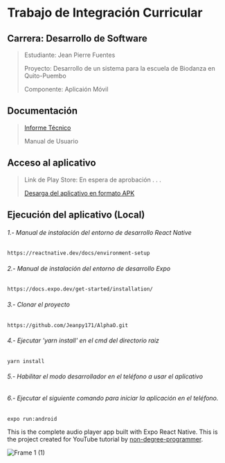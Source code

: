 # Trabajo de Integración Curricular
## Carrera: Desarrollo de Software
> Estudiante: Jean Pierre Fuentes
> 
> Proyecto: Desarrollo de un sistema para la escuela de Biodanza en Quito-Puembo
> 
> Componente: Aplicaión Móvil

## Documentación
> [Informe Técnico](https://epnecuador-my.sharepoint.com/:b:/g/personal/jean_fuentes_epn_edu_ec/EaQk_wkr55xCpdxSEsnBeaUBf4wNh59v0XCH54IWWfzeEw?e=Lh0Cr1)
> 
> Manual de Usuario

## Acceso al aplicativo
> Link de Play Store: En espera de aprobación . . .
> 
> [Desarga del aplicativo en formato APK](https://epnecuador-my.sharepoint.com/:u:/g/personal/jean_fuentes_epn_edu_ec/EbAW3NqvirlMmJ6AzNkx4MsBFeyrNvJf6d_ecrw5m65Ubw?e=h6Gbyu)


## Ejecución del aplicativo (Local)
###### 1.- Manual de instalación del entorno de desarrollo React Native
```
https://reactnative.dev/docs/environment-setup
```
###### 2.- Manual de instalación del entorno de desarrollo Expo
```
https://docs.expo.dev/get-started/installation/
```
###### 3.- Clonar el proyecto
```
https://github.com/Jeanpy171/AlphaO.git
```
###### 4.- Ejecutar 'yarn install' en el cmd del directorio raiz
```
yarn install
```
###### 5.- Habilitar el modo desarrollador en el teléfono a usar el aplicativo
###### 6.- Ejecutar el siguiente comando para iniciar la aplicación en el teléfono.
```
expo run:android
```
This is the complete audio player app built with Expo React Native. This is the project created for YouTube tutorial by [non-degree-programmer](https://www.youtube.com/channel/UCiTUxayvzwCn9qStZYK07zg).

![Frame 1 (1)](https://user-images.githubusercontent.com/74626067/222255951-243ae0f1-e2f9-4f99-a9a3-ee4ae4bb11e1.png)

